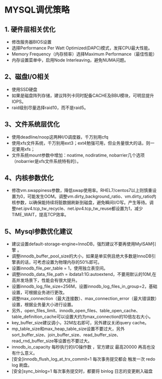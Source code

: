 # MYSQL调优策略

## 1. 硬件层相关优化
* 修改服务器BIOS设置
* 选择Performance Per Watt Optimized(DAPC)模式，发挥CPU最大性能。
* Memory Frequency（内存频率）选择Maximum Performance（最佳性能）
* 内存设置菜单中，启用Node Interleaving，避免NUMA问题。

## 2、磁盘I/O相关
* 使用SSD硬盘
* 如果是磁盘阵列存储，建议阵列卡同时配备CACHE及BBU模块，可明显提升IOPS。
* raid级别尽量选择raid10，而不是raid5。

## 3、文件系统层优化
* 使用deadline/noop这两种I/O调度器，千万别用cfq
* 使用xfs文件系统，千万别用ext3；ext4勉强可用，但业务量很大的话，则一定要用xfs；
* 文件系统mount参数中增加：noatime, nodiratime, nobarrier几个选项（nobarrier是xfs文件系统特有的）。

## 4、内核参数优化
* 修改vm.swappiness参数，降低swap使用率。RHEL7/centos7以上则慎重设置为0，可能发生OOM。调整vm.dirty_background_ratio、vm.dirty_ratio内核参数，以确保能持续将脏数据刷新到磁盘，避免瞬间I/O写。产生等待。调整net.ipv4.tcp_tw_recycle、net.ipv4.tcp_tw_reuse都设置为1，减少TIME_WAIT，提高TCP效率。

## 5、Mysql参数优化建议
* 建议设置default-storage-engine=InnoDB，强烈建议不要再使用MyISAM引擎 。
* 调整innodb_buffer_pool_size的大小，如果是单实例且绝大多数是InnoDB引擎表的话，可考虑设置为物理内存的50%即可。
* 设置innodb_file_per_table = 1，使用独立表空间。
* 调整innodb_data_file_path = ibdata1:1G:autoextend，不要用默认的10M,在高并发场景下，性能会有很大提升。
* 设置innodb_log_file_size=256M，设置innodb_log_files_in_group=2，基础设置，可根据业务进行更改。
* 调整max_connection（最大连接数）、max_connection_error（最大错误数）设置，根据业务量大小进行设置。
* 另外，open_files_limit、innodb_open_files、table_open_cache、table_definition_cache可以设置大约为max_connection的10倍左右大小。
* key_buffer_size建议调小，32M左右即可，另外建议关闭query cache。
* mp_table_size和max_heap_table_size设置不要过大，另外sort_buffer_size、join_buffer_size、read_buffer_size、read_rnd_buffer_size等设置也不要过大。
* innodb_io_capacity 每秒执行的I/O操作数 ，官方建议 最高20000 再高也没有什么意义。
* [安全]innodb_flush_log_at_trx_commit=1 每次事务提交都会 触发一次 redo log 刷盘。
* [安全]sync_binlog=1 每次事务提交时，都要将 binlog 日志的变更刷入磁盘
